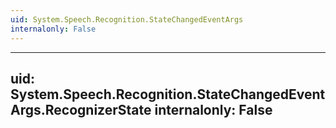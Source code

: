```yaml
---
uid: System.Speech.Recognition.StateChangedEventArgs
internalonly: False
---
```


---
uid: System.Speech.Recognition.StateChangedEventArgs.RecognizerState
internalonly: False
---
